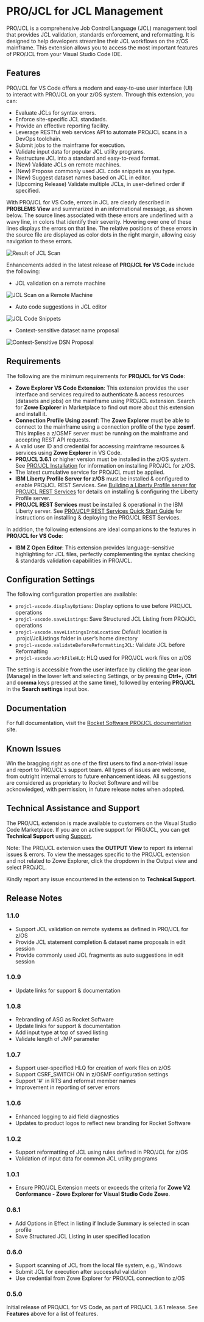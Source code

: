 # PRO/JCL for JCL Management

PRO/JCL is a comprehensive Job Control Language (JCL) management tool that provides JCL validation, standards enforcement, and reformatting. It is designed to help developers streamline their JCL workflows on the z/OS mainframe. This extension allows you to access the most important features of PRO/JCL from your Visual Studio Code IDE.

## Features

PRO/JCL for VS Code offers a modern and easy-to-use user interface (UI) to interact with PRO/JCL on your z/OS system. Through this extension, you can:

* Evaluate JCLs for syntax errors.
* Enforce site-specific JCL standards.
* Provide an effective reporting facility.
* Leverage RESTful web services API to automate PRO/JCL scans in a DevOps toolchain.
* Submit jobs to the mainframe for execution.
* Validate input data for popular JCL utility programs.
* Restructure JCL into a standard and easy-to-read format.
* (New) Validate JCLs on remote machines.
* (New) Propose commonly used JCL code snippets as you type.
* (New) Suggest dataset names based on JCL in editor.
* (Upcoming Release) Validate multiple JCLs, in user-defined order if specified.

With PRO/JCL for VS Code, errors in JCL are clearly described in **PROBLEMS View** and summarized in an informational message, as shown below. The source lines associated with these errors are underlined with a wavy line, in colors that identify their severity. Hovering over one of these lines displays the errors on that line. The relative positions of these errors in the source file are displayed as color dots in the right margin, allowing easy navigation to these errors.

![Result of JCL Scan](client/resources/animated_scan_result_demo.gif "Result of JCL Scan")

Enhancements added in the latest release of **PRO/JCL for VS Code** include the following:

* JCL validation on a remote machine

![JCL Scan on a Remote Machine](client/resources/projcl_vscode_remote_scan.gif "JCL Scan on a Remote Machine")

* Auto code suggestions in JCL editor

![JCL Code Snippets](client/resources/projcl_vscode_code_suggestion.gif "JCL Code Snippets")

* Context-sensitive dataset name proposal

![Context-Sensitive DSN Proposal](client/resources/projcl_vscode_dsn_proposal.gif "Context-Sensitive DSN Proposal")

## Requirements

The following are the minimum requirements for **PRO/JCL for VS Code**:

* **Zowe Explorer VS Code Extension**: This extension provides the user interface and services required to authenticate & access resources (datasets and jobs) on the mainframe using PRO/JCL extension. Search for **Zowe Explorer** in Marketplace to find out more about this extension and install it.
* **Connection Profile Using zosmf**: The **Zowe Explorer** must be able to connect to the mainframe using a connection profile of the type **zosmf**. This implies a z/OSMF server must be running on the mainframe and accepting REST API requests.
* A valid user ID and credential for accessing mainframe resources & services using **Zowe Explorer** in VS Code.
* **PRO/JCL 3.6.1** or higher version must be installed in the z/OS system. See [PRO/JCL Installation](https://docs.rocketsoftware.com/bundle/projcl_364/page/qgk1680148808788.html) for information on installing PRO/JCL for z/OS.
* The latest cumulative service for PRO/JCL must be applied.
* **IBM Liberty Profile Server for z/OS** must be installed & configured to enable PRO/JCL REST Services. See [Building a Liberty Profile server for PRO/JCL REST Services](https://docs.rocketsoftware.com/bundle/projcl_364/page/reb1680014883070.html) for details on installing & configuring the Liberty Profile server.
* **PRO/JCL REST Services** must be installed & operational in the IBM Liberty server. See [PRO/JCL® REST Services Quick Start Guide](https://docs.rocketsoftware.com/bundle/projcl_364/page/htd1680014857177.html) for instructions on installing & deploying the PRO/JCL REST Services.

In addition, the following extensions are ideal companions to the features in **PRO/JCL for VS Code**:

* **IBM Z Open Editor**: This extension provides language-sensitive highlighting for JCL files, perfectly complementing the syntax checking & standards validation capabilities in PRO/JCL.

## Configuration Settings

The following configuration properties are available:

* `projcl-vscode.displayOptions`: Display options to use before PRO/JCL operations
* `projcl-vscode.saveListings`: Save Structured JCL Listing from PRO/JCL operations
* `projcl-vscode.saveListingsIntoLocation`: Default location is .projcl/JclListings folder in user’s home directory
* `projcl-vscode.validateBeforeReformattingJCL`: Validate JCL before Reformatting
* `projcl-vscode.workFileHLQ`: HLQ used for PRO/JCL work files on z/OS

The setting is accessible from the user interface by clicking the gear icon (Manage) in the lower left and selecting Settings, or by pressing **Ctrl+,** (**Ctrl** and **comma** keys pressed at the same time), followed by entering **PRO/JCL** in the **Search settings** input box.

## Documentation

For full documentation, visit the [Rocket Software PRO/JCL documentation](https://docs.rocketsoftware.com/bundle/projcl_364/page/fok1680013680554.html) site.

## Known Issues

Win the bragging right as one of the first users to find a non-trivial issue and report to PRO/JCL's support team. All types of issues are welcome, from outright internal errors to future enhancement ideas. All suggestions are considered as proprietary to Rocket Software and will be acknowledged, with permission, in future release notes when adopted.

## Technical Assistance and Support

The PRO/JCL extension is made available to customers on the Visual Studio Code Marketplace. If you are on active support for PRO/JCL, you can get **Technical Support** using [Support](https://my.rocketsoftware.com/RocketCommunity).

Note: The PRO/JCL extension uses the **OUTPUT View** to report its internal issues & errors. To view the messages specific to the PRO/JCL extension and not related to Zowe Explorer, click the dropdown in the Output view and select PRO/JCL.

Kindly report any issue encountered in the extension to **Technical Support**.

## Release Notes

### 1.1.0

* Support JCL validation on remote systems as defined in PRO/JCL for z/OS
* Provide JCL statement completion & dataset name proposals in edit session
* Provide commonly used JCL fragments as auto suggestions in edit session

### 1.0.9

* Update links for support & documentation

### 1.0.8

* Rebranding of ASG as Rocket Software
* Update links for support & documentation
* Add input type at top of saved listing
* Validate length of JMP parameter

### 1.0.7

* Support user-specified HLQ for creation of work files on z/OS
* Support CSRF_SWITCH ON in z/OSMF configuration settings
* Support '#' in RTS and reformat member names
* Improvement in reporting of server errors

### 1.0.6

* Enhanced logging to aid field diagnostics
* Updates to product logos to reflect new branding for Rocket Software

### 1.0.2

* Support reformatting of JCL using rules defined in PRO/JCL for z/OS
* Validation of input data for common JCL utility programs

### 1.0.1

* Ensure PRO/JCL Extension meets or exceeds the criteria for **Zowe V2 Conformance - Zowe Explorer for Visual Studio Code Zowe**.

### 0.6.1

* Add Options in Effect in listing if Include Summary is selected in scan profile
* Save Structured JCL Listing in user specified location

### 0.6.0

* Support scanning of JCL from the local file system, e.g., Windows
* Submit JCL for execution after successful validation
* Use credential from Zowe Explorer for PRO/JCL connection to z/OS

### 0.5.0

Initial release of PRO/JCL for VS Code, as part of PRO/JCL 3.6.1 release. See **Features** above for a list of features.
